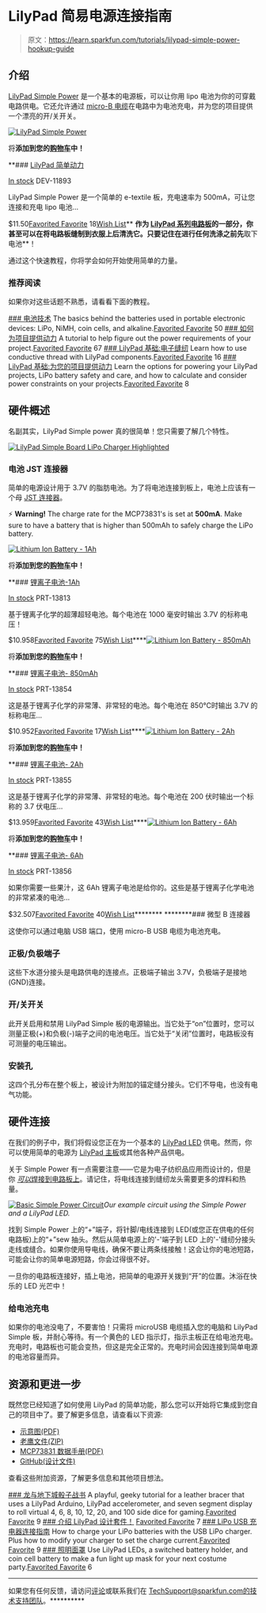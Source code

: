 # LilyPad 简易电源连接指南

> 原文：<https://learn.sparkfun.com/tutorials/lilypad-simple-power-hookup-guide>

## 介绍

[LilyPad Simple Power](https://www.sparkfun.com/products/11893) 是一个基本的电源板，可以让你用 lipo 电池为你的可穿戴电路供电。它还允许通过 [micro-B 电缆](https://www.sparkfun.com/products/10215)在电路中为电池充电，并为您的项目提供一个漂亮的开/关开关。

[![LilyPad Simple Power](img/6dc68c0d0eb7bcc09f406aa493a7dfea.png)](https://www.sparkfun.com/products/11893) 

将**添加到您的[购物车](https://www.sparkfun.com/cart)中！**

 **### [LilyPad 简单动力](https://www.sparkfun.com/products/11893)

[In stock](https://learn.sparkfun.com/static/bubbles/ "in stock") DEV-11893

LilyPad Simple Power 是一个简单的 e-textile 板，充电速率为 500mA，可让您连接和充电 lipo 电池…

$11.50[Favorited Favorite](# "Add to favorites") 18[Wish List](# "Add to wish list")** **作为 [LilyPad 系列电路板](https://www.sparkfun.com/search/results?term=lilypad)的一部分，你甚至可以在将电路板缝制到衣服上后清洗它。只要记住在进行任何洗涤之前先**取下电池**！

通过这个快速教程，你将学会如何开始使用简单的力量。

### 推荐阅读

如果你对这些话题不熟悉，请看看下面的教程。

[](https://learn.sparkfun.com/tutorials/battery-technologies) [### 电池技术](https://learn.sparkfun.com/tutorials/battery-technologies) The basics behind the batteries used in portable electronic devices: LiPo, NiMH, coin cells, and alkaline.[Favorited Favorite](# "Add to favorites") 50[](https://learn.sparkfun.com/tutorials/how-to-power-a-project) [### 如何为项目提供动力](https://learn.sparkfun.com/tutorials/how-to-power-a-project) A tutorial to help figure out the power requirements of your project.[Favorited Favorite](# "Add to favorites") 67[](https://learn.sparkfun.com/tutorials/lilypad-basics-e-sewing) [### LilyPad 基础:电子缝纫](https://learn.sparkfun.com/tutorials/lilypad-basics-e-sewing) Learn how to use conductive thread with LilyPad components.[Favorited Favorite](# "Add to favorites") 16[](https://learn.sparkfun.com/tutorials/lilypad-basics-powering-your-project) [### LilyPad 基础:为您的项目提供动力](https://learn.sparkfun.com/tutorials/lilypad-basics-powering-your-project) Learn the options for powering your LilyPad projects, LiPo battery safety and care, and how to calculate and consider power constraints on your projects.[Favorited Favorite](# "Add to favorites") 8

## 硬件概述

名副其实，LilyPad Simple power 真的很简单！您只需要了解几个特性。

[![LilyPad Simple Board LiPo Charger Highlighted](img/413b8555f3b01f7982bab3e6d165f08a.png)](https://cdn.sparkfun.com/assets/learn_tutorials/2/4/2/Labeled_LilyPad_Simple_Front.jpg)

### 电池 JST 连接器

简单的电源设计用于 3.7V 的脂肪电池。为了将电池连接到板上，电池上应该有一个母 [JST 连接器](https://www.sparkfun.com/products/8671)。

⚡ **Warning!** The charge rate for the MCP73831's is set at **500mA**. Make sure to have a battery that is higher than 500mAh to safely charge the LiPo battery.

[![Lithium Ion Battery - 1Ah](img/bd90b8cdb3958c10852269c9b95286f7.png)](https://www.sparkfun.com/products/13813) 

将**添加到您的[购物车](https://www.sparkfun.com/cart)中！**

 **### [锂离子电池-1Ah](https://www.sparkfun.com/products/13813)

[In stock](https://learn.sparkfun.com/static/bubbles/ "in stock") PRT-13813

基于锂离子化学的超薄超轻电池。每个电池在 1000 毫安时输出 3.7V 的标称电压！

$10.958[Favorited Favorite](# "Add to favorites") 75[Wish List](# "Add to wish list")****[![Lithium Ion Battery - 850mAh](img/6fe0bb85d01eec5032a04bf188bb2823.png)](https://www.sparkfun.com/products/13854) 

将**添加到您的[购物车](https://www.sparkfun.com/cart)中！**

 **### [锂离子电池- 850mAh](https://www.sparkfun.com/products/13854)

[In stock](https://learn.sparkfun.com/static/bubbles/ "in stock") PRT-13854

这是基于锂离子化学的非常薄、非常轻的电池。每个电池在 850℃时输出 3.7V 的标称电压…

$10.952[Favorited Favorite](# "Add to favorites") 17[Wish List](# "Add to wish list")****[![Lithium Ion Battery - 2Ah](img/d98f217a3e3234215d2dbe87f7bdf233.png)](https://www.sparkfun.com/products/13855) 

将**添加到您的[购物车](https://www.sparkfun.com/cart)中！**

 **### [锂离子电池- 2Ah](https://www.sparkfun.com/products/13855)

[In stock](https://learn.sparkfun.com/static/bubbles/ "in stock") PRT-13855

这是基于锂离子化学的非常薄、非常轻的电池。每个电池在 200 伏时输出一个标称的 3.7 伏电压…

$13.959[Favorited Favorite](# "Add to favorites") 43[Wish List](# "Add to wish list")****[![Lithium Ion Battery - 6Ah](img/e345e74bc650562ca45c077a5bfc77fe.png)](https://www.sparkfun.com/products/13856) 

将**添加到您的[购物车](https://www.sparkfun.com/cart)中！**

 **### [锂离子电池- 6Ah](https://www.sparkfun.com/products/13856)

[In stock](https://learn.sparkfun.com/static/bubbles/ "in stock") PRT-13856

如果你需要一些果汁，这 6Ah 锂离子电池是给你的。这些是基于锂离子化学电池的非常紧凑的电池…

$32.507[Favorited Favorite](# "Add to favorites") 40[Wish List](# "Add to wish list")******** ********### 微型 B 连接器

这使你可以通过电脑 USB 端口，使用 micro-B USB 电缆为电池充电。

### 正极/负极端子

这些下水道分接头是电路供电的连接点。正极端子输出 3.7V，负极端子是接地(GND)连接。

### 开/关开关

此开关启用和禁用 LilyPad Simple 板的电源输出。当它处于“on”位置时，您可以测量正极(+)和负极(-)端子之间的电池电压。当它处于“关闭”位置时，电路板没有可测量的电压输出。

### 安装孔

这四个孔分布在整个板上，被设计为附加的锚定缝分接头。它们不导电，也没有电气功能。

## 硬件连接

在我们的例子中，我们将假设您正在为一个基本的 [LilyPad LED](https://www.sparkfun.com/products/10045) 供电。然而，你可以使用简单的电源为 [LilyPad 主板](https://www.sparkfun.com/products/9266)或其他各种产品供电。

关于 Simple Power 有一点需要注意——它是为电子纺织品应用而设计的，但是你 [*可以*焊接到电路板上](https://learn.sparkfun.com/tutorials/how-to-solder-through-hole-soldering)。请记住，将电线连接到缝纫龙头需要更多的焊料和热量。

[![Basic Simple Power Circuit](img/28c3e74b2917c68febe32d54bb7dcbbb.png)](https://cdn.sparkfun.com/assets/learn_tutorials/2/4/2/LilyPadSimple_Power_LiPo_Battery_Fritzing_bb.jpg)*Our example circuit using the Simple Power and a LilyPad LED.*

找到 Simple Power 上的“+”端子，将针脚/电线连接到 LED(或您正在供电的任何电路板)上的“+”sew 抽头。然后从简单电源上的'-'端子到 LED 上的'-'缝纫分接头走线或缝合。如果你使用导电线，确保不要让两条线接触！这会让你的电池短路，可能会让你的简单电源短路，你会过得很不好。

一旦你的电路板连接好，插上电池，把简单的电源开关拨到“开”的位置。沐浴在快乐的 LED 光芒中！

### 给电池充电

如果你的电池没电了，不要害怕！只需将 microUSB 电缆插入您的电脑和 LilyPad Simple 板，并耐心等待。有一个黄色的 LED 指示灯，指示主板正在给电池充电。充电时，电路板也可能会变热，但这是完全正常的。充电时间会因连接到简单电源的电池容量而异。

## 资源和更进一步

既然您已经知道了如何使用 LilyPad 的简单功能，那么您可以开始将它集成到您自己的项目中了。要了解更多信息，请查看以下资源:

*   [示意图(PDF)](https://cdn.sparkfun.com/datasheets/E-Textiles/Lilypad/LilyPad_Simple_Power_v21.pdf)
*   [老鹰文件(ZIP)](https://cdn.sparkfun.com/datasheets/E-Textiles/Lilypad/LilyPad_Simple_Power_v21.zip)
*   [MCP73831 数据手册(PDF)](http://cdn.sparkfun.com/datasheets/Components/General%20IC/33244_SPCN.pdf)
*   [GitHub(设计文件)](https://github.com/sparkfun/LilyPad_Simple_Power/tree/master)

查看这些附加资源，了解更多信息和其他项目想法。

[](https://learn.sparkfun.com/tutorials/dungeons-and-dragons-dice-gauntlet) [### 龙与地下城骰子战书](https://learn.sparkfun.com/tutorials/dungeons-and-dragons-dice-gauntlet) A playful, geeky tutorial for a leather bracer that uses a LilyPad Arduino, LilyPad accelerometer, and seven segment display to roll virtual 4, 6, 8, 10, 12, 20, and 100 side dice for gaming.[Favorited Favorite](# "Add to favorites") 9[](https://learn.sparkfun.com/tutorials/introducing-the-lilypad-design-kit) [### 介绍 LilyPad 设计套件！](https://learn.sparkfun.com/tutorials/introducing-the-lilypad-design-kit) [Favorited Favorite](# "Add to favorites") 7[](https://learn.sparkfun.com/tutorials/lipo-usb-charger-hookup-guide) [### LiPo USB 充电器连接指南](https://learn.sparkfun.com/tutorials/lipo-usb-charger-hookup-guide) How to charge your LiPo batteries with the USB LiPo charger. Plus how to modify your charger to set the charge current.[Favorited Favorite](# "Add to favorites") 9[](https://learn.sparkfun.com/tutorials/illuminated-mask) [### 照明面罩](https://learn.sparkfun.com/tutorials/illuminated-mask) Use LilyPad LEDs, a switched battery holder, and coin cell battery to make a fun light up mask for your next costume party.[Favorited Favorite](# "Add to favorites") 6

* * *

如果您有任何反馈，请访问[评论](https://learn.sparkfun.com/tutorials/lilypad-simple-power-hookup-guide/discuss)或联系我们在 TechSupport@sparkfun.com[的技术支持团队](mailto:techsupport@sparkfun.com?subject=)。**********